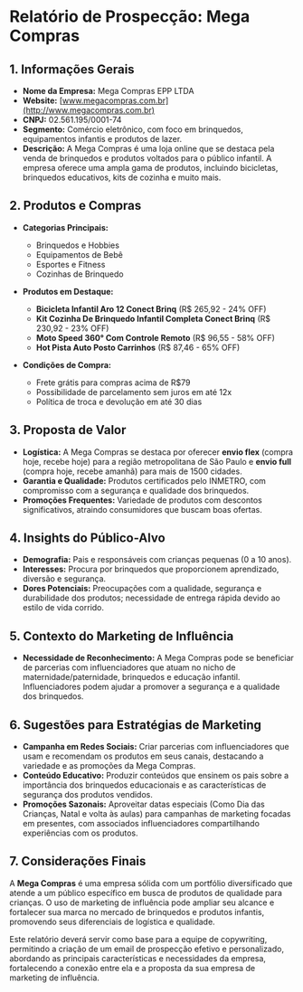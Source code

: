 # Relatório de Prospecção: Mega Compras

## 1. Informações Gerais
- **Nome da Empresa:** Mega Compras EPP LTDA
- **Website:** [www.megacompras.com.br](http://www.megacompras.com.br)
- **CNPJ:** 02.561.195/0001-74
- **Segmento:** Comércio eletrônico, com foco em brinquedos, equipamentos infantis e produtos de lazer.
- **Descrição:** A Mega Compras é uma loja online que se destaca pela venda de brinquedos e produtos voltados para o público infantil. A empresa oferece uma ampla gama de produtos, incluindo bicicletas, brinquedos educativos, kits de cozinha e muito mais.

## 2. Produtos e Compras
- **Categorias Principais:**
  - Brinquedos e Hobbies
  - Equipamentos de Bebê
  - Esportes e Fitness
  - Cozinhas de Brinquedo

- **Produtos em Destaque:**
  - **Bicicleta Infantil Aro 12 Conect Brinq** (R$ 265,92 - 24% OFF)
  - **Kit Cozinha De Brinquedo Infantil Completa Conect Brinq** (R$ 230,92 - 23% OFF)
  - **Moto Speed 360° Com Controle Remoto** (R$ 96,55 - 58% OFF)
  - **Hot Pista Auto Posto Carrinhos** (R$ 87,46 - 65% OFF)

- **Condições de Compra:**
  - Frete grátis para compras acima de R$79
  - Possibilidade de parcelamento sem juros em até 12x
  - Política de troca e devolução em até 30 dias

## 3. Proposta de Valor
- **Logística:** A Mega Compras se destaca por oferecer **envio flex** (compra hoje, recebe hoje) para a região metropolitana de São Paulo e **envio full** (compra hoje, recebe amanhã) para mais de 1500 cidades.
- **Garantia e Qualidade:** Produtos certificados pelo INMETRO, com compromisso com a segurança e qualidade dos brinquedos.
- **Promoções Frequentes:** Variedade de produtos com descontos significativos, atraindo consumidores que buscam boas ofertas.

## 4. Insights do Público-Alvo
- **Demografia:** Pais e responsáveis com crianças pequenas (0 a 10 anos).
- **Interesses:** Procura por brinquedos que proporcionem aprendizado, diversão e segurança.
- **Dores Potenciais:** Preocupações com a qualidade, segurança e durabilidade dos produtos; necessidade de entrega rápida devido ao estilo de vida corrido.

## 5. Contexto do Marketing de Influência
- **Necessidade de Reconhecimento:** A Mega Compras pode se beneficiar de parcerias com influenciadores que atuam no nicho de maternidade/paternidade, brinquedos e educação infantil. Influenciadores podem ajudar a promover a segurança e a qualidade dos brinquedos.

## 6. Sugestões para Estratégias de Marketing
- **Campanha em Redes Sociais:** Criar parcerias com influenciadores que usam e recomendam os produtos em seus canais, destacando a variedade e as promoções da Mega Compras.
- **Conteúdo Educativo:** Produzir conteúdos que ensinem os pais sobre a importância dos brinquedos educacionais e as características de segurança dos produtos vendidos.
- **Promoções Sazonais:** Aproveitar datas especiais (Como Dia das Crianças, Natal e volta às aulas) para campanhas de marketing focadas em presentes, com associados influenciadores compartilhando experiências com os produtos.

## 7. Considerações Finais
A **Mega Compras** é uma empresa sólida com um portfólio diversificado que atende a um público específico em busca de produtos de qualidade para crianças. O uso de marketing de influência pode ampliar seu alcance e fortalecer sua marca no mercado de brinquedos e produtos infantis, promovendo seus diferenciais de logística e qualidade. 

Este relatório deverá servir como base para a equipe de copywriting, permitindo a criação de um email de prospecção efetivo e personalizado, abordando as principais características e necessidades da empresa, fortalecendo a conexão entre ela e a proposta da sua empresa de marketing de influência.